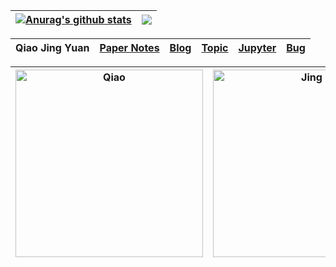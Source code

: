 | <a href="https://github.com/qiaojy19/github-readme-stats"><img align="center" src="https://github-readme-stats.vercel.app/api?username=qiaojy19&show_icons=true&count_private=true&include_all_commits=true&theme=buefy&hide_border=true" alt="Anurag's github stats" /></a> | <a href="https://github.com/qiaojy19/github-readme-stats"><img align="center" src="https://github-readme-stats.vercel.app/api/top-langs/?username=qiaojy19&layout=compact&theme=buefy&hide_border=true" /></a> |
| ------------- | ------------- |


|Qiao Jing Yuan|[Paper Notes](https://github.com/qiaojy19/q-Paper)|[Blog](https://github.com/qiaojy19/q-Blog)|[Topic](https://github.com/qiaojy19/q-Topic)|[Jupyter](https://github.com/qiaojy19/q-Jupyter)|[Bug](https://github.com/qiaojy19/q-Bug)|
|--|--|--|--|--|--|

 |<img src="https://user-images.githubusercontent.com/11640301/169082131-f307bedd-84a7-4b4f-b229-543a94953333.jpg" width = "300"  alt="Qiao" align=center />|<img src="https://user-images.githubusercontent.com/11640301/169079310-05f55379-b459-456d-a0d1-88791db07515.jpg" width = "300"  alt="Jing" align=center />|<img src="https://user-images.githubusercontent.com/11640301/169079148-f9f12e04-caa1-4a5b-850d-23f1d6a557d8.jpg" width = "300"  alt="Yuan" align=center />|
|--|--|--|


